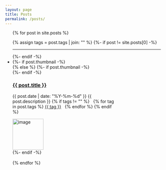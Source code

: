 ```yaml
---
layout: page
title: Posts
permalink: /posts/
---
```


<ul>
{% for post in site.posts %}

{% assign tags = post.tags | join: "" %}
{%- if post != site.posts[0] -%}
<hr>
{%- endif -%}
<br>
<li>
    <div style="width: 100%; overflow: hidden;">
        {%- if post.thumbnail -%}
        <div style="width: 70%; float: left;">
        {% else %}
        <div style="width: 100%; float: left;">
        {%- endif -%}
            <h3>
                <a class="post-title" href="{{ post.url | relative_url }}">{{ post.title }}</a>
            </h3>
            <p class="post-meta">
            {{ post.date | date: "%Y-%m-%d" }}
            {{ post.description }}
            {% if tags != "" %}
            &nbsp;
            {% for tag in post.tags %}
                <a href="{{ tag | slugify | prepend: '/blog/tag/' | prepend: site.baseurl}}">
                <i class="fas fa-hashtag fa-sm"></i> {{ tag }}</a> &nbsp;
            {% endfor %}
            {% endif %}
            </p>
        </div>
        {%- if post.thumbnail -%}
        <div style="margin-left:: 30%;">
            <img class="card-img" src="{{post.thumbnail | relative_url}}" style="object-fit: scale-down; height: 100px" alt="image">
        </div>
        {%- endif -%}
    </div>
</li>
<br>
{% endfor %}
</ul>
<br>

